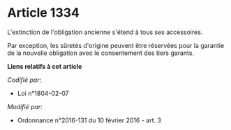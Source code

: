 # Article 1334

L'extinction de l'obligation ancienne s'étend à tous ses accessoires. 

Par exception, les sûretés d'origine peuvent être réservées pour la garantie de la nouvelle obligation avec le consentement
des tiers garants.

**Liens relatifs à cet article**

_Codifié par_:

  - Loi n°1804-02-07

_Modifié par_:

  - Ordonnance n°2016-131 du 10 février 2016 - art. 3
